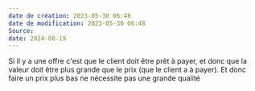 ```yaml
---
date de création: 2023-05-30 06:48
date de modification: 2023-05-30 06:48
Source: 
date: 2024-08-19
---
```

Si il y a une offre c'est que le client doit être prêt à payer, et donc que la valeur doit être plus grande que le prix (que le client a à payer). 
Et donc faire un prix plus bas ne nécessite pas une grande qualité 